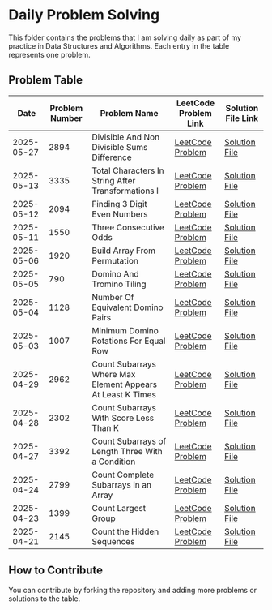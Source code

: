 # Daily Problem Solving

This folder contains the problems that I am solving daily as part of my practice in Data Structures and Algorithms. Each entry in the table represents one problem.

## Problem Table

| Date       | Problem Number | Problem Name                   | LeetCode Problem Link                                           | Solution File Link                                          |
|------------|----------------|--------------------------------|-----------------------------------------------------------------|------------------------------------------------------------|
| 2025-05-27 | 2894 | Divisible And Non Divisible Sums Difference | [LeetCode Problem](https://leetcode.com/problems/divisible-and-non-divisible-sums-difference/?envType=daily-question&envId=2025-05-27) | [Solution File](./2025-05-27_2894_Divisible_And_Non_Divisible_Sums_Difference.md) |
| 2025-05-13 | 3335 | Total Characters In String After Transformations I | [LeetCode Problem](https://leetcode.com/problems/total-characters-in-string-after-transformations-i/description/?envType=daily-question&envId=2025-05-13) | [Solution File](./2025-05-13_3335_Total_Characters_In_String_After_Transformations_I.md) |
| 2025-05-12 | 2094 | Finding 3 Digit Even Numbers | [LeetCode Problem](https://leetcode.com/problems/finding-3-digit-even-numbers/description/?envType=daily-question&envId=2025-05-12) | [Solution File](./2025-05-12_2094_Finding_3_Digit_Even_Numbers.md) |
| 2025-05-11 | 1550 | Three Consecutive Odds | [LeetCode Problem](https://leetcode.com/problems/three-consecutive-odds/description/?envType=daily-question&envId=2025-05-11) | [Solution File](./2025-05-11_1550_Three_Consecutive_Odds.md) |
| 2025-05-06 | 1920 | Build Array From Permutation | [LeetCode Problem](https://leetcode.com/problems/build-array-from-permutation/description/?envType=daily-question&envId=2025-05-06) | [Solution File](./2025-05-06_1920_Build_Array_From_Permutation.md) |
| 2025-05-05 | 790 | Domino And Tromino Tiling | [LeetCode Problem](https://leetcode.com/problems/domino-and-tromino-tiling/description/?envType=daily-question&envId=2025-05-05) | [Solution File](./2025-05-05_790_Domino_And_Tromino_Tiling.md) |
| 2025-05-04 | 1128 | Number Of Equivalent Domino Pairs | [LeetCode Problem](https://leetcode.com/problems/number-of-equivalent-domino-pairs/description/?envType=daily-question&envId=2025-05-04) | [Solution File](./2025-05-04_1128_Number_Of_Equivalent_Domino_Pairs.md) |
| 2025-05-03 | 1007 | Minimum Domino Rotations For Equal Row | [LeetCode Problem](https://leetcode.com/problems/minimum-domino-rotations-for-equal-row/description/?envType=daily-question&envId=2025-05-03) | [Solution File](./2025-05-03_1007_Minimum_Domino_Rotations_For_Equal_Row.md) |
| 2025-04-29 | 2962 | Count Subarrays Where Max Element Appears At Least K Times | [LeetCode Problem](https://leetcode.com/problems/count-subarrays-where-max-element-appears-at-least-k-times/?envType=daily-question&envId=2025-04-29) | [Solution File](./2025-04-29_2962_Count_Subarrays_Where_Max_Element_Appears_At_Least_K_Times.md) |
| 2025-04-28 | 2302 | Count Subarrays With Score Less Than K | [LeetCode Problem](https://leetcode.com/problems/count-subarrays-with-score-less-than-k/description/?envType=daily-question&envId=2025-04-28) | [Solution File](./2025-04-28_2302_Count_Subarrays_With_Score_Less_Than_K.md) |
| 2025-04-27 | 3392           | Count Subarrays of Length Three With a Condition    | [LeetCode Problem](https://leetcode.com/problems/count-subarrays-of-length-three-with-a-condition/description/) | [Solution File](./2025-04-27_1399_Count_Subarrays_of_Length_Three_With_a_Condition.md) |
| 2025-04-24 | 2799           | Count Complete Subarrays in an Array    | [LeetCode Problem](https://leetcode.com/problems/count-complete-subarrays-in-an-array/description/) | [Solution File](./2025-04-24_2799_Count_Complete_SubArrays_in_an_Array.md) |
| 2025-04-23 | 1399           | Count Largest Group    | [LeetCode Problem](https://leetcode.com/problems/count-largest-group/description/) | [Solution File](./2025-04-23_3392_Count_Largest_Group.md) |
| 2025-04-21 | 2145           | Count the Hidden Sequences     | [LeetCode Problem](https://leetcode.com/problems/count-the-hidden-sequences/description/) | [Solution File](./2025-04-21_2145_Count_the_Hidden_Sequences.md) |


## How to Contribute

You can contribute by forking the repository and adding more problems or solutions to the table.








